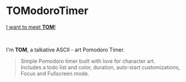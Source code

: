 # TOModoroTimer

<a href="https://freddymschubert.github.io/TomodoroTimer" target="_blank">I want to meet <strong>TOM</strong>!</a>

<div align="center">
    <img href="https://github.com/FreddyMSchubert/TomodoroTimer/blob/main/assets/call-mom.png">
    <img href="https://github.com/FreddyMSchubert/TomodoroTimer/blob/main/assets/swole-brain.png">
</div>

I'm <strong>TOM</strong>, a talkative ASCII - art Pomodoro Timer.

> Simple Pomodoro timer built with love for character art.\
> Includes a todo list and color, duration, auto-start customizations, Focus and Fullscreen mode.
